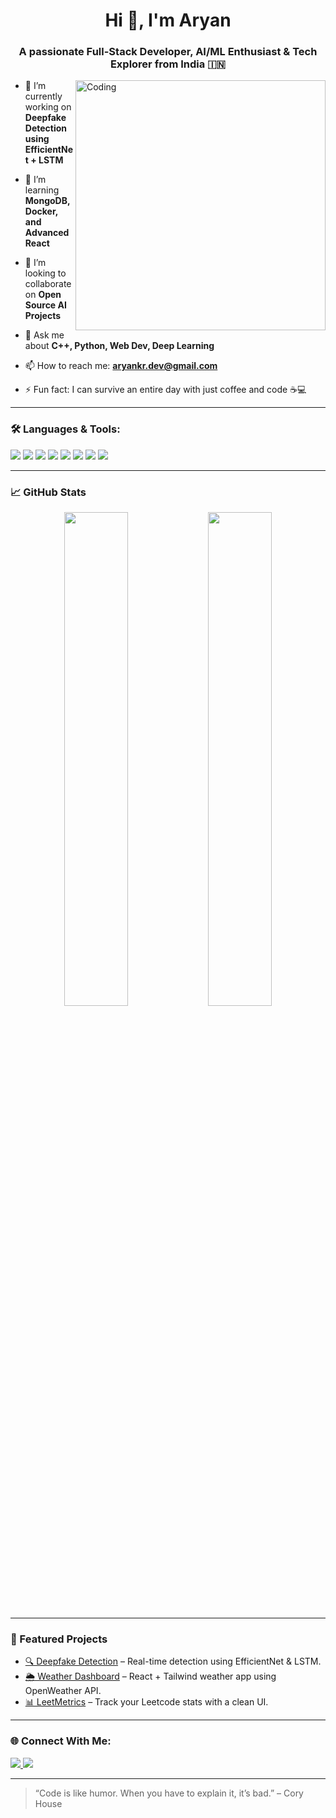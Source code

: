 <h1 align="center">Hi 👋, I'm Aryan</h1>
<h3 align="center">A passionate Full-Stack Developer, AI/ML Enthusiast & Tech Explorer from India 🇮🇳</h3>

<img align="right" alt="Coding" width="400" src="https://cdn.dribbble.com/users/1162077/screenshots/3848914/programmer.gif" />

- 🔭 I’m currently working on **Deepfake Detection using EfficientNet + LSTM**

- 🌱 I’m learning **MongoDB, Docker, and Advanced React**

- 👯 I’m looking to collaborate on **Open Source AI Projects**

- 💬 Ask me about **C++, Python, Web Dev, Deep Learning**

- 📫 How to reach me: **aryankr.dev@gmail.com**

- ⚡ Fun fact: I can survive an entire day with just coffee and code ☕💻

---

### 🛠️ Languages & Tools:
<p align="left">
  <img src="https://img.shields.io/badge/C++-00599C?style=for-the-badge&logo=cplusplus&logoColor=white"/>
  <img src="https://img.shields.io/badge/Python-FFD43B?style=for-the-badge&logo=python&logoColor=blue"/>
  <img src="https://img.shields.io/badge/JavaScript-F7DF1E?style=for-the-badge&logo=javascript&logoColor=black"/>
  <img src="https://img.shields.io/badge/React-20232A?style=for-the-badge&logo=react&logoColor=61DAFB"/>
  <img src="https://img.shields.io/badge/TailwindCSS-38B2AC?style=for-the-badge&logo=tailwind-css&logoColor=white"/>
  <img src="https://img.shields.io/badge/MongoDB-4EA94B?style=for-the-badge&logo=mongodb&logoColor=white"/>
  <img src="https://img.shields.io/badge/FastAPI-005571?style=for-the-badge&logo=fastapi"/>
  <img src="https://img.shields.io/badge/PyTorch-EE4C2C?style=for-the-badge&logo=pytorch&logoColor=white"/>
</p>

---

### 📈 GitHub Stats
<p align="center">
  <img src="https://github-readme-stats.vercel.app/api?username=Aryanmons&show_icons=true&theme=tokyonight" width="45%" />
  <img src="https://github-readme-streak-stats.herokuapp.com/?user=Aryanmons&theme=tokyonight" width="45%" />
</p>

---

### 🚀 Featured Projects
- [🔍 Deepfake Detection](https://github.com/Aryanmons/DeepFake-Video-Detection) – Real-time detection using EfficientNet & LSTM.
- [🌦️ Weather Dashboard](https://github.com/Aryanmons/weather-app) – React + Tailwind weather app using OpenWeather API.
- [📊 LeetMetrics](https://github.com/Aryanmons/LeetMetrics) – Track your Leetcode stats with a clean UI.

---

### 🌐 Connect With Me:
<p>
  <a href="https://linkedin.com/in/aryankr-dev" target="_blank">
    <img src="https://img.shields.io/badge/LinkedIn-0077B5?style=for-the-badge&logo=linkedin&logoColor=white"/>
  </a>
  <a href="mailto:aryankr.dev@gmail.com">
    <img src="https://img.shields.io/badge/Gmail-D14836?style=for-the-badge&logo=gmail&logoColor=white"/>
  </a>
</p>

---

> “Code is like humor. When you have to explain it, it’s bad.” – Cory House


